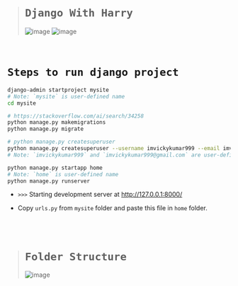 ># `Django With Harry`
>
>![image](https://github.com/imvickykumar999/DjangoWithHarry/assets/50515418/d286b6fe-2230-46c9-b1e3-7f7240a4befa)
>![image](https://github.com/imvickykumar999/DjangoWithHarry/assets/50515418/123e454d-987b-4f22-b547-070fa5fe3811)

<br>

# `Steps to run django project`

```bash
django-admin startproject mysite
# Note: `mysite` is user-defined name
cd mysite

# https://stackoverflow.com/ai/search/34258
python manage.py makemigrations
python manage.py migrate

# python manage.py createsuperuser
python manage.py createsuperuser --username imvickykumar999 --email imvickykumar999@gmail.com
# Note: `imvickykumar999` and `imvickykumar999@gmail.com` are user-defined names

python manage.py startapp home
# Note: `home` is user-defined name
python manage.py runserver
```

- `>>>` Starting development server at http://127.0.0.1:8000/

- Copy `urls.py` from `mysite` folder and paste this file in `home` folder.

<br><br>

># `Folder Structure`
>
>![image](https://github.com/imvickykumar999/DjangoWithHarry/assets/50515418/89b4b2eb-4078-45e2-b676-fcd846ca0003)

